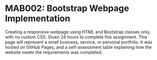 # MAB002: Bootstrap Webpage Implementation

Creating a responsive webpage using HTML and Bootstrap classes only, with no custom CSS. Given 24 hours to complete this assignment. This page will represent a small business, service, or personal portfolio. It was hosted on GitHub Pages, and a self-assessment table explaining how the website meets the requirements was completed.
